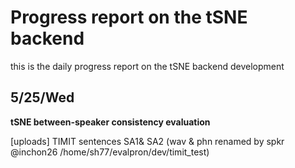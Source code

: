 # Progress report on the tSNE backend 
this is the daily progress report on the tSNE backend development
## 5/25/Wed
**tSNE between-speaker consistency evaluation**

[uploads] 
TIMIT sentences SA1& SA2 
(wav & phn renamed by spkr @inchon26 /home/sh77/evalpron/dev/timit_test)
